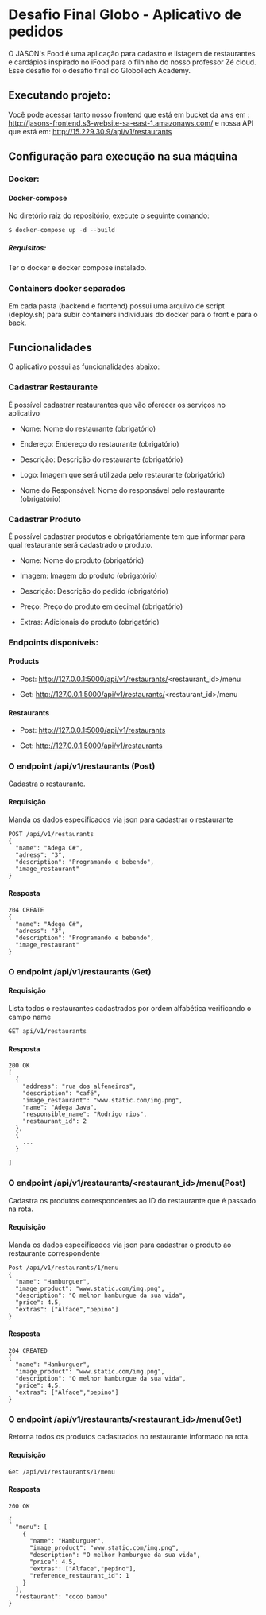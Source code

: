 
# Desafio Final Globo - Aplicativo de pedidos

O JASON's Food é uma aplicação para cadastro e listagem de restaurantes e cardápios inspirado no iFood para o filhinho do nosso professor Zé cloud. Esse 
desafio foi o desafio final do GloboTech Academy.

## Executando projeto:

Você pode acessar tanto nosso frontend que está em bucket da aws em : http://jasons-frontend.s3-website-sa-east-1.amazonaws.com/ e nossa API que está em: http://15.229.30.9/api/v1/restaurants
## Configuração para execução na sua máquina
### Docker:

#### Docker-compose

No diretório raiz do repositório, execute o seguinte comando:

```
$ docker-compose up -d --build
```

##### Requisitos: 
Ter o docker e docker compose instalado.


### Containers docker separados

Em cada pasta (backend e frontend) possui uma arquivo de script (deploy.sh) para subir containers individuais do docker para o front e para o back.

## Funcionalidades

O aplicativo possui as funcionalidades abaixo:

### Cadastrar Restaurante

É possível cadastrar restaurantes que vão oferecer os serviços no aplicativo

- Nome: Nome do restaurante (obrigatório)
  
- Endereço: Endereço do restaurante (obrigatório)
  
- Descrição: Descrição do restaurante (obrigatório)
  
- Logo: Imagem que será utilizada pelo restaurante (obrigatório)
  
- Nome do Responsável: Nome do responsável pelo restaurante (obrigatório)

### Cadastrar Produto

É possível cadastrar produtos e obrigatóriamente tem que informar para qual restaurante será cadastrado o produto.

- Nome: Nome do produto (obrigatório)

- Imagem: Imagem do produto (obrigatório)

- Descrição: Descrição do pedido (obrigatório)

- Preço: Preço do produto em decimal (obrigatório)

- Extras: Adicionais do produto (obrigatório)



### Endpoints disponíveis:

#### Products

- Post: http://127.0.0.1:5000/api/v1/restaurants/<restaurant_id>/menu
  
- Get:  http://127.0.0.1:5000/api/v1/restaurants/<restaurant_id>/menu

#### Restaurants
  
- Post: http://127.0.0.1:5000/api/v1/restaurants
  
- Get:  http://127.0.0.1:5000/api/v1/restaurants


### O endpoint /api/v1/restaurants (Post)
  
Cadastra o restaurante.

#### Requisição

Manda os dados especificados via json para cadastrar o restaurante

```
POST /api/v1/restaurants
{
  "name": "Adega C#",
  "adress": "3",
  "description": "Programando e bebendo",
  "image_restaurant"
}
```

#### Resposta
```
204 CREATE
{
  "name": "Adega C#",
  "adress": "3",
  "description": "Programando e bebendo",
  "image_restaurant"
}
```  

### O endpoint /api/v1/restaurants (Get)
  
#### Requisição
Lista todos o restaurantes cadastrados por ordem alfabética verificando o campo name


```  
GET api/v1/restaurants
```
#### Resposta

```
200 OK 
[
  {
    "address": "rua dos alfeneiros",
    "description": "café",
    "image_restaurant": "www.static.com/img.png",
    "name": "Adega Java",
    "responsible_name": "Rodrigo rios",
    "restaurant_id": 2
  },
  {
    ...
  }

]
```
  
### O endpoint /api/v1/restaurants/<restaurant_id>/menu(Post)


Cadastra os produtos correspondentes ao ID do restaurante que é passado na rota.
  
#### Requisição

Manda os dados especificados via json para cadastrar o produto ao restaurante correspondente

```  
Post /api/v1/restaurants/1/menu
{
  "name": "Hamburguer",
  "image_product": "www.static.com/img.png",
  "description": "O melhor hamburgue da sua vida",
  "price": 4.5,
  "extras": ["Alface","pepino"]
}
```  
#### Resposta
```  
204 CREATED
{
  "name": "Hamburguer",
  "image_product": "www.static.com/img.png",
  "description": "O melhor hamburgue da sua vida",
  "price": 4.5,
  "extras": ["Alface","pepino"]
}
```  

  
### O endpoint /api/v1/restaurants/<restaurant_id>/menu(Get)

Retorna todos os produtos cadastrados no restaurante informado na rota.
  
#### Requisição
```
Get /api/v1/restaurants/1/menu
```

#### Resposta

```
200 OK

{
  "menu": [
    {
      "name": "Hamburguer",
      "image_product": "www.static.com/img.png",
      "description": "O melhor hamburgue da sua vida",
      "price": 4.5,
      "extras": ["Alface","pepino"],
      "reference_restaurant_id": 1
    }
  ],
  "restaurant": "coco bambu"
}

```

  


